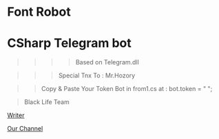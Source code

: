 # Font Robot

# CSharp Telegram bot


>>>>Based on Telegram.dll

>>>Special Tnx To : Mr.Hozory

>>Copy & Paste Your Token Bot in from1.cs at : bot.token = " ";

>Black Life Team


[Writer](https://telegram.me/i_soheyl)

[Our Channel](https://telegram.me/BlackLifeTM)
